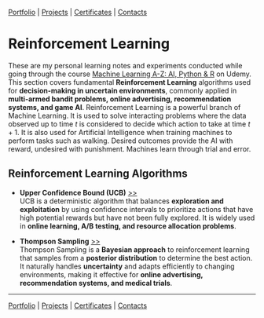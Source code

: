 [Portfolio](https://github.com/daluchkin/data-analyst-portfolio) |  [Projects](https://github.com/daluchkin/data-analyst-portfolio/blob/main/projects.md) | [Certificates](https://github.com/daluchkin/data-analyst-portfolio/blob/main/certificates.md) | [Contacts](https://github.com/daluchkin/data-analyst-portfolio#my_contacts)

# Reinforcement Learning 

These are my personal learning notes and experiments conducted while going through the course [Machine Learning A-Z: AI, Python & R](https://www.udemy.com/course/machinelearning/) on Udemy. This section covers fundamental **Reinforcement Learning** algorithms used for **decision-making in uncertain environments**, commonly applied in **multi-armed bandit problems, online advertising, recommendation systems, and game AI**. Reinforcement Learning is a powerful branch of Machine Learning. It is used to solve interacting problems where the data observed up to time $t$ is considered to decide which action to take at time $t + 1$. It is also used for Artificial Intelligence when training machines to perform tasks such as walking. Desired outcomes provide the AI with reward, undesired with punishment. Machines learn through trial and error. 

## Reinforcement Learning Algorithms

- **Upper Confidence Bound (UCB)** [>>](./01_Upper_Confidence_Bound_UCB)  
  UCB is a deterministic algorithm that balances **exploration and exploitation** by using confidence intervals to prioritize actions that have high potential rewards but have not been fully explored. It is widely used in **online learning, A/B testing, and resource allocation problems**.  

- **Thompson Sampling** [>>](./02_Thompson_Sampling)  
  Thompson Sampling is a **Bayesian approach** to reinforcement learning that samples from a **posterior distribution** to determine the best action. It naturally handles **uncertainty** and adapts efficiently to changing environments, making it effective for **online advertising, recommendation systems, and medical trials**.  

---

[Portfolio](https://github.com/daluchkin/data-analyst-portfolio) |  [Projects](https://github.com/daluchkin/data-analyst-portfolio/blob/main/projects.md) | [Certificates](https://github.com/daluchkin/data-analyst-portfolio/blob/main/certificates.md) | [Contacts](https://github.com/daluchkin/data-analyst-portfolio#my_contacts)